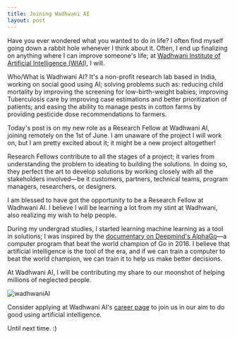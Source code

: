 ```yaml
---
title: Joining Wadhwani AI 
layout: post
---
```


Have you ever wondered what you wanted to do in life? I often find myself going down a rabbit hole whenever I think about it. Often, I end up finalizing on anything where I can improve someone's life; at [Wadhwani Institute of Artificial Intelligence (WIAI)][WIAIhome], I will.

Who/What is Wadhwani AI? It's a non-profit research lab based in India, working on social good using AI; solving problems such as: reducing child mortality by improving the screening for low-birth-weight babies; improving Tuberculosis care by improving case estimations and better prioritization of patients; and easing the ability to manage pests in cotton farms by providing pesticide dose recommendations to farmers.

Today's post is on my new role as a Research Fellow at Wadhwani AI, joining remotely on the 1st of June. I am unaware of the project I will work on, but I am pretty excited about it; it might be a new project altogether!

Research Fellows contribute to all the stages of a project; it varies from understanding the problem to ideating to building the solutions. In doing so, they perfect the art to develop solutions by working closely with all the stakeholders involved&mdash;be it customers, partners, technical teams, program managers, researchers, or designers.

I am blessed to have got the opportunity to be a Research Fellow at Wadhwani AI. I believe I will be learning a lot from my stint at Wadhwani, also realizing my wish to help people.

During my undergrad studies, I started learning machine learning as a tool in solutions; I was inspired by the [documentary on Deepmind's AlphaGo][DMalphaGO]&mdash;a computer program that beat the world champion of Go in 2016. I believe that artificial intelligence is the tool of the era, and if we can train a computer to beat the world champion, we can train it to help us make better decisions.

[//]: <> "Using AI, I _might, just might_ be able to realize my dream to help people."

At Wadhwani AI, I will be contributing my share to our moonshot of helping millions of neglected people. 

![wadhwaniAI][WIAIimg]

Consider applying at Wadhwani AI's [career page][WIAIcareers] to join us in our aim to do good using artificial intelligence.

Until next time. :)

[WIAIhome]: https://www.wadhwaniai.org/
[WIAIcareers]: https://www.wadhwaniai.org/careers/
[DMalphaGO]: https://www.youtube.com/watch?v=WXuK6gekU1Y
[WIAIimg]: https://i.imgur.com/FlhrjC6.png
